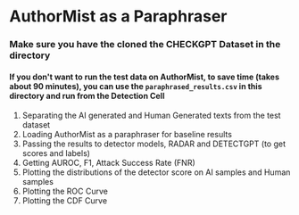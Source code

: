 # AuthorMist as a Paraphraser
### Make sure you have the cloned the CHECKGPT Dataset in the directory
#### If you don't want to run the test data on AuthorMist, to save time (takes about 90 minutes), you can use the `paraphrased_results.csv` in this directory and run from the Detection Cell
1. Separating the AI generated and Human Generated texts from the test dataset
2. Loading AuthorMist as a paraphraser for baseline results
3. Passing the results to detector models, RADAR and DETECTGPT (to get scores and labels)
5. Getting AUROC, F1, Attack Success Rate (FNR)
6. Plotting the distributions of the detector score on AI samples and Human samples
7. Plotting the ROC Curve
8. Plotting the CDF Curve

